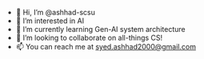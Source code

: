 - 👋 Hi, I’m @ashhad-scsu
- 👀 I’m interested in AI
- 🌱 I’m currently learning Gen-AI system architecture
- 💞️ I’m looking to collaborate on all-things CS!
- 📫 You can reach me at syed.ashhad2000@gmail.com

<!---
ashhad-scsu/ashhad-scsu is a ✨ special ✨ repository because its `README.md` (this file) appears on your GitHub profile.
You can click the Preview link to take a look at your changes.
--->
